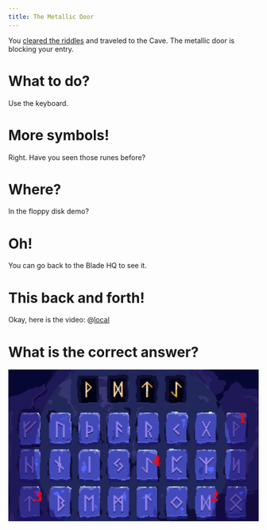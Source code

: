 ```yaml
---
title: The Metallic Door
---
```


You [cleared the riddles](010-riddles.md) and traveled to the Cave.
The metallic door is blocking your entry.

# What to do?
Use the keyboard.

# More symbols!
Right. Have you seen those runes before?

# Where?
In the floppy disk demo?

# Oh!
You can go back to the Blade HQ to see it.

# This back and forth!
Okay, here is the video:
@[local](virtuaverse_floppy_demo.webm)

# What is the correct answer?
![Rune combination](rune_combination.png)
